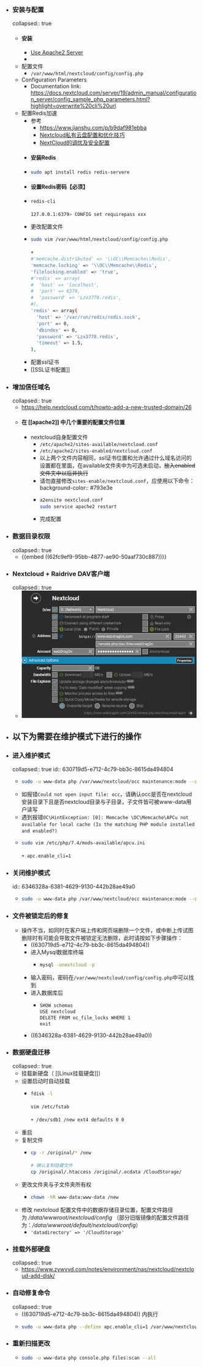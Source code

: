 - ### 安装与配置
  collapsed:: true
	- #### 安装
		- [Use Apache2 Server](https://docs.nextcloud.com/server/stable/admin_manual/installation/source_installation.html#apache-web-server-configuration)
		-
	- 配置文件
		- `/var/www/html/nextcloud/config/config.php`
	- Configuration Parameters
		- Documentation link: https://docs.nextcloud.com/server/19/admin_manual/configuration_server/config_sample_php_parameters.html?highlight=overwrite%20cli%20url
	- 配置Redis加速
		- 参考
			- https://www.jianshu.com/p/b9daf981ebba
			- [Nextcloud私有云盘配置和优化技巧](https://zhuanlan.zhihu.com/p/50322342)
			- [NextCloud的调优及安全配置](https://www.fencatn.com/197/)
		- #### 安装Redis
		- ```bash
		  sudo apt install redis redis-servere
		  ```
		- #### 设置Redis密码【必须】
		- ```bash
		  redis-cli
		  
		  127.0.0.1:6379> CONFIG set requirepass xxx
		  ```
		- 更改配置文件
		- ```bash
		  sudo vim /var/www/html/nextcloud/config/config.php
		  
		  +
		  #'memcache.distributed' => '\\OC\\Memcache\\Redis',
		  'memcache.locking' => '\\OC\\Memcache\\Redis',
		  'filelocking.enabled' => 'true',
		  #'redis' => array(
		  #  'host' => 'localhost',
		  #  'port' => 6379,
		  #  'password' => 'Lzx3778.redis',
		  #),
		  'redis' => array(
		    'host' => '/var/run/redis/redis.sock',
		    'port' => 0,
		    'dbindex' => 0,
		    'password' => 'Lzx3778.redis',
		    'timeout' => 1.5,
		  ),
		  ```
		- 配置ssl证书
		- [[SSL证书配置]]
- ### 增加信任域名
  collapsed:: true
	- https://help.nextcloud.com/t/howto-add-a-new-trusted-domain/26
	- #### 在 [[apache2]] 中几个重要的配置文件位置
		- nextcloud自身配置文件
			- `/etc/apache2/sites-available/nextcloud.conf`
			- `/etc/apache2/sites-enabled/nextcloud.conf`
			- 以上两个文件内容相同，ssl证书位置和允许通过什么域名访问的设置都在里面，在available文件夹中为可选未启动，~~放入enabled文件夹中以后并执行~~
			- 请勿直接修改`sites-enable/nextcloud.conf`，应使用以下命令：
			  background-color:: #793e3e
			- ```bash
			  a2ensite nextcloud.conf
			  sudo service apache2 restart
			  ```
			- 完成配置
- ### 数据目录权限
  collapsed:: true
	- {{embed ((62fc9ef9-95bb-4877-ae90-50aaf730c887))}}
- ### Nextcloud + Raidrive DAV客户端
  collapsed:: true
	- ![image.png](../assets/image_1653845444421_0.png)
- ## 以下为需要在维护模式下进行的操作
- ### 进入维护模式
  collapsed:: true
  id:: 630719d5-e712-4c79-bb3c-8615da494804
	- ```bash
	  sudo -u www-data php /var/www/nextcloud/occ maintenance:mode --on
	  ```
	- 如报错`Could not open input file: occ`，请确认occ是否在nextcloud安装目录下且是否nextcloud目录与子目录，子文件皆可被www-data用户读写
	- 遇到报错`OC\HintException: [0]: Memcache \OC\Memcache\APCu not available for local cache (Is the matching PHP module installed and enabled?)`
	- ```bash
	  sudo vim /etc/php/7.4/mods-available/apcu.ini
	  
	  + apc.enable_cli=1
	  ```
- ### 关闭维护模式
  id:: 6346328a-6381-4629-9130-442b28ae49a0
	- ```bash
	  sudo -u www-data php /var/www/nextcloud/occ maintenance:mode --off
	  ```
- ### 文件被锁定后的修复
	- 操作不当，如同时在客户端上传和网页端删除一个文件，或中断上传试图删除时有可能会导致文件被锁定无法删除，此时请按如下步骤操作：
		- ((630719d5-e712-4c79-bb3c-8615da494804))
		- 进入Mysql数据库终端
			- ```bash
			  mysql -unextcloud -p
			  ```
		- 输入密码，密码在`/var/www/nextcloud/config/config.php`中可以找到
		- 进入数据库后
			- ```Mysql
			  SHOW schemas
			  USE nextcloud
			  DELETE FROM oc_file_locks WHERE 1
			  exit
			  ```
		- ((6346328a-6381-4629-9130-442b28ae49a0))
- ### 数据硬盘迁移
  collapsed:: true
	- 挂载新硬盘（ [[Linux挂载硬盘]]）
	- 设置启动时自动挂载
		- ```bash
		  fdisk -l
		  
		  vim /etc/fstab
		  
		  + /dev/sdb1 /new ext4 defaults 0 0
		  ```
	- 重启
	- 复制文件
		- ```bash
		  cp -r /original/* /new
		  
		  # 确认复制隐藏文件
		  cp /original/.htaccess /original/.ocdata /CloudStorage/
		  ```
	- 更改文件夹与子文件夹所有权
		- ```bash
		  chown -hR www-data:www-data /new
		  ```
	- 修改 nextcloud 配置文件中的数据存储目录位置，配置文件路径为 */data/wwwroot/nextcloud/config* （部分旧版镜像的配置文件路径为：*/data/wwwroot/default/nextcloud/config*）
		- `'datadirectory' => '/CloudStorage'`
- ### 挂载外部硬盘
  collapsed:: true
	- https://www.zywvvd.com/notes/environment/nas/nextcloud/nextcloud-add-disk/
- ### 自动修复命令
  collapsed:: true
	- ((630719d5-e712-4c79-bb3c-8615da494804)) 内执行
	- ```bash
	  sudo -u www-data php --define apc.enable_cli=1 /var/www/nextcloud/occ maintenance:repair
	  ```
- ### 重新扫描更改
	- ```bash
	  sudo -u www-data php console.php files:scan --all
	  ```